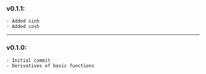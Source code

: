 ### v0.1.1:
    - Added sinh
    - Added cosh

-----------------

### v0.1.0: 
    - Initial commit
    - Derivatives of basic functions
